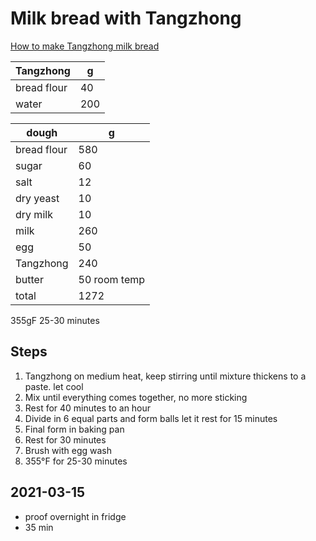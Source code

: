 # Milk bread with Tangzhong

[How to make Tangzhong milk bread](https://www.youtube.com/watch?v=tc3coiL36Cg)

Tangzhong | g
--- | ---
bread flour | 40
water | 200


dough | g
--- | ---
bread flour | 580
sugar | 60
salt | 12
dry yeast | 10
dry milk | 10
milk | 260
egg | 50
Tangzhong | 240
butter | 50 room temp
total | 1272

355gF 25-30 minutes

## Steps
1. Tangzhong on medium heat, keep stirring until mixture thickens to a paste. let cool
2. Mix until everything comes together, no more sticking
3. Rest for 40 minutes to an hour
4. Divide in 6 equal parts and form balls let it rest for 15 minutes
5. Final form in baking pan
6. Rest for 30 minutes
7. Brush with egg wash
8. 355°F for 25-30 minutes

## 2021-03-15
- proof overnight in fridge
- 35 min

